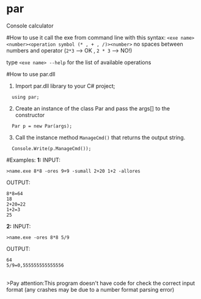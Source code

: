 # par
Console calculator

#How to use it
call the exe from command line with this syntax: ``` <exe name> <number><operation symbol (* , + , /)><number> ``` no spaces between numbers and operator (```2*3``` --> OK , ```2 * 3``` --> NO!)

type ``` <exe name> --help ``` for the list of available operations

#How to use par.dll
1. Import par.dll library to your C# project;
``` 
  using par;
``` 
2. Create an instance of the class Par and pass the args[] to the constructor
``` 
  Par p = new Par(args);
``` 
3. Call the instance method ``` ManageCmd() ``` that returns the output string.
``` 
  Console.Write(p.ManageCmd());
``` 

#Examples:
**1:**
INPUT:
``` 
>name.exe 8*8 -ores 9+9 -sumall 2+20 1+2 -allores
``` 
OUTPUT:
``` 
8*8=64
18
2+20=22
1+2=3
25
```
**2:**
INPUT:
``` 
>name.exe -ores 8*8 5/9
``` 
OUTPUT:
``` 
64
5/9=0,555555555555556
``` 

</br>
>Pay attention:This program doesn't have code for check the correct input format (any crashes may be due to a number format parsing error)
